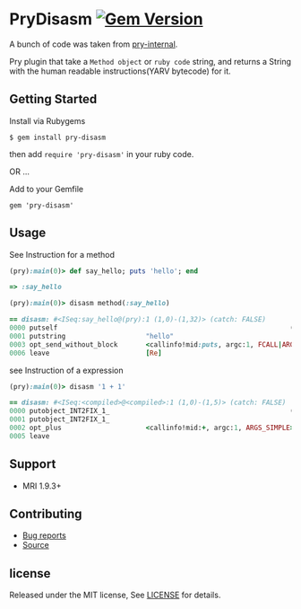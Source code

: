 # PryDisasm [![Gem Version](https://badge.fury.io/rb/pry-disasm.svg)](http://badge.fury.io/rb/pry-disasm)

A bunch of code was taken from [pry-internal](https://github.com/cout/pry-internal/tree/master/pry-disasm).

Pry plugin that take a `Method object` or `ruby code` string,  and returns a String with the human readable instructions(YARV bytecode) for it.

## Getting Started

Install via Rubygems

    $ gem install pry-disasm

  then add `require 'pry-disasm'` in your ruby code.

OR ...

Add to your Gemfile

    gem 'pry-disasm'

## Usage

See Instruction for a method

```rb
(pry):main(0)> def say_hello; puts 'hello'; end

=> :say_hello

(pry):main(0)> disasm method(:say_hello)

== disasm: #<ISeq:say_hello@(pry):1 (1,0)-(1,32)> (catch: FALSE)
0000 putself                                                          (   1)[LiCa]
0001 putstring                    "hello"
0003 opt_send_without_block       <callinfo!mid:puts, argc:1, FCALL|ARGS_SIMPLE>, <callcache>
0006 leave                        [Re]
```

see Instruction of a expression

```rb
(pry):main(0)> disasm '1 + 1'

== disasm: #<ISeq:<compiled>@<compiled>:1 (1,0)-(1,5)> (catch: FALSE)
0000 putobject_INT2FIX_1_                                             (   1)[Li]
0001 putobject_INT2FIX_1_
0002 opt_plus                     <callinfo!mid:+, argc:1, ARGS_SIMPLE>, <callcache>
0005 leave

```

## Support

  * MRI 1.9.3+

## Contributing

  * [Bug reports](https://github.com/zw963/pry-disasm/issues)
  * [Source](https://github.com/zw963/pry-disasm)

## license

Released under the MIT license, See [LICENSE](https://github.com/zw963/pry-disasm/blob/master/LICENSE) for details.
